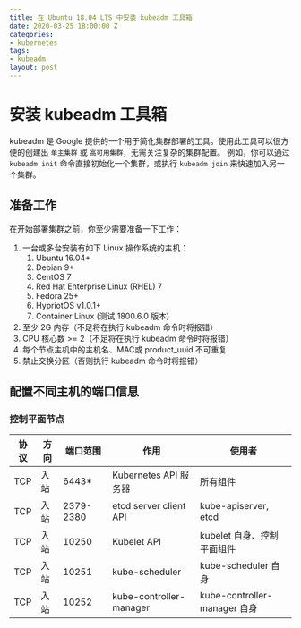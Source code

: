 ```yaml
---
title: 在 Ubuntu 18.04 LTS 中安装 kubeadm 工具箱
date: 2020-03-25 18:00:00 Z
categories:
- kubernetes
tags:
- kubeadm
layout: post
---
```


# 安装 kubeadm 工具箱

kubeadm 是 Google 提供的一个用于简化集群部署的工具。使用此工具可以很方便的创建出 `单主集群` 或 `高可用集群`，无需关注复杂的集群配置。
例如，你可以通过 `kubeadm init` 命令直接初始化一个集群，或执行 `kubeadm join` 来快速加入另一个集群。

## 准备工作

在开始部署集群之前，你至少需要准备一下工作：

1. 一台或多台安装有如下 Linux 操作系统的主机：
   1. Ubuntu 16.04+
   2. Debian 9+
   3. CentOS 7
   4. Red Hat Enterprise Linux (RHEL) 7
   5. Fedora 25+
   6. HypriotOS v1.0.1+
   7. Container Linux (测试 1800.6.0 版本)
2. 至少 2G 内存（不足将在执行 kubeadm 命令时将报错）
3. CPU 核心数 >= 2（不足将在执行 kubeadm 命令时将报错）
4. 每个节点主机中的主机名、MAC或 product_uuid 不可重复
5. 禁止交换分区（否则执行 kubeadm 命令时将报错）

## 配置不同主机的端口信息

### 控制平面节点

| 协议 | 方向 | 端口范围  | 作用                    | 使用者                       |
| ---- | ---- | --------- | ----------------------- | ---------------------------- |
| TCP  | 入站 | 6443*     | Kubernetes API 服务器   | 所有组件                     |
| TCP  | 入站 | 2379-2380 | etcd server client API  | kube-apiserver, etcd         |
| TCP  | 入站 | 10250     | Kubelet API             | kubelet 自身、控制平面组件   |
| TCP  | 入站 | 10251     | kube-scheduler          | kube-scheduler 自身          |
| TCP  | 入站 | 10252     | kube-controller-manager | kube-controller-manager 自身 |